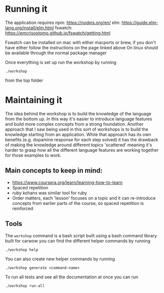 # Running it 

The application requires 
npm: https://nodejs.org/en/
elm: https://guide.elm-lang.org/install/elm.html
fswatch: https://emcrisostomo.github.io/fswatch/getting.html

Fswatch can be installed on mac with either macports or brew,
if you don't have either follow the instructions on the page linked above
On linux should be available through the normal package manager

Once everything is set up run the workshop by running
```
./workshop 
```
from the top folder

# Maintaining it

The idea behind the workshop is to build the knowledge of the language
from the bottom up. 
In this way it's easier to introduce language features and build more complex
concepts from a strong foundation.
Another approach that I saw being used in this sort of workshops is to build
the knowledge starting from an application. While that approach has
its own benefits (e.g. dopamine response for each step solved) it has
the drawback of making the knowledge around different topics 'scattered'
meaning it's harder to grasp how all the different language features are 
working together for those examples to work.

## Main concepts to keep in mind:
- https://www.coursera.org/learn/learning-how-to-learn
- Spaced repetition
- ruby kohans was similar tool for ruby
- Order matters, each 'lesson' focuses on a topic and it can re-introduce concepts from 
  earlier parts of the course, so spaced repetition is reinforced

## Tools

The `workshop` command is a bash script built using a bash command library built for carwow
you can find the different helper commands by running

```
./workshop help
```

You can also create new helper commands by running 
```
./workshop generate <command-name>
```

To run all tests and see all the documentation at once you can run

```
./workshop run-all
```

